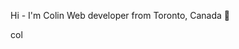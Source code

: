 Hi - I'm Colin
Web developer from Toronto, Canada 🍁
<p align="left">
<a href="https://linkedin.com/in/colincheungkm" target="blank"><img align="center" src="https://raw.githubusercontent.com/rahuldkjain/github-profile-readme-generator/master/src/images/icons/Social/linked-in-alt.svg" alt="colincheungkm" height="15" width="20" /></a>
</p>
